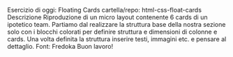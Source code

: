 Esercizio di oggi: Floating Cards
cartella/repo: html-css-float-cards
Descrizione
Riproduzione di un micro layout contenente 6 cards di un ipotetico team.
Partiamo dal realizzare la struttura base della nostra sezione solo con i blocchi colorati per definire struttura e dimensioni di colonne e cards. Una volta definita la struttura inserire  testi, immagini etc. e pensare al dettaglio.
Font: Fredoka
Buon lavoro!